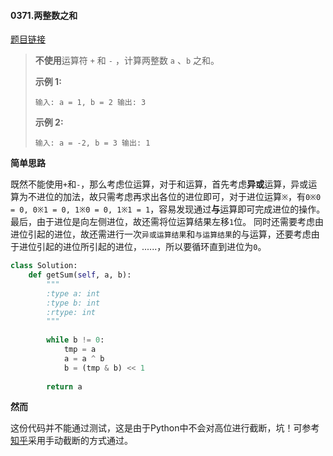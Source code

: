 #### 0371.两整数之和
[题目链接](https://leetcode-cn.com/problems/sum-of-two-integers/)
> **不使用**运算符 `+` 和 `-` ，计算两整数 `a` 、`b` 之和。
>
> **示例 1:**
>
> `
> 输入: a = 1, b = 2
> 输出: 3
> `
>
> **示例 2:**
>
> `
> 输入: a = -2, b = 3
> 输出: 1
> `

**简单思路**

既然不能使用`+`和`-`，那么考虑位运算，对于和运算，首先考虑**异或**运算，异或运算为不进位的加法，故只需考虑再求出各位的进位即可，对于进位运算`※`，有`0※0 = 0, 0※1 = 0, 1※0 = 0, 1※1 = 1`，容易发现通过**与**运算即可完成进位的操作。最后，由于进位是向左侧进位，故还需将位运算结果左移`1`位。 同时还需要考虑由进位引起的进位，故还需进行一次`异或运算结果`和`与运算结果`的与运算，还要考虑由于进位引起的进位所引起的进位，......，所以要循环直到进位为`0`。

```python
class Solution:
    def getSum(self, a, b):
        """
        :type a: int
        :type b: int
        :rtype: int
        """
                 
        while b != 0:
            tmp = a
            a = a ^ b
            b = (tmp & b) << 1
        
        return a
```

**然而**

这份代码并不能通过测试，这是由于Python中不会对高位进行截断，坑！可参考[知乎](https://zhuanlan.zhihu.com/p/49104244)采用手动截断的方式通过。